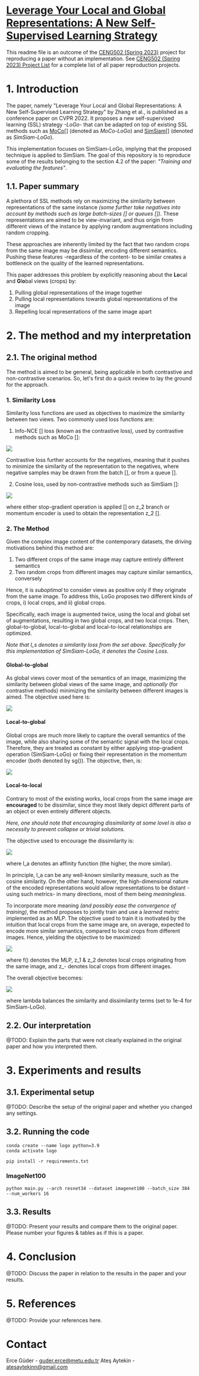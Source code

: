 # [Leverage Your Local and Global Representations: A New Self-Supervised Learning Strategy](https://openaccess.thecvf.com/content/CVPR2022/papers/Zhang_Leverage_Your_Local_and_Global_Representations_A_New_Self-Supervised_Learning_CVPR_2022_paper.pdf)

This readme file is an outcome of the [CENG502 (Spring 2023)](https://ceng.metu.edu.tr/~skalkan/ADL/) project for reproducing a paper without an implementation. See [CENG502 (Spring 2023) Project List](https://github.com/CENG502-Projects/CENG502-Spring2023) for a complete list of all paper reproduction projects.

# 1. Introduction

The paper, namely "Leverage Your Local and Global Representations: A New Self-Supervised Learning Strategy" by Zhang et al., is published as a conference paper on CVPR 2022. It proposes a new self-supervised learning (SSL) strategy *_-LoGo-_* that can be adapted on top of existing SSL methods such as [MoCo](https://arxiv.org/abs/1911.05722)[] (denoted as _MoCo-LoGo_) and [SimSiam](https://arxiv.org/abs/2011.10566)[] (denoted as _SimSiam-LoGo_).

This implementation focuses on SimSiam-LoGo, implying that the proposed technique is applied to SimSiam. The goal of this repository is to reproduce some of the results belonging to the section 4.2 of the paper: _"Training and evaluating the features"_.

## 1.1. Paper summary

A plethora of SSL methods rely on maximizing the similarity between representations of the same instance *(some further take negatives into account by methods such as large batch-sizes [] or queues [])*. These representations are aimed to be view-invariant, and thus origin from different views of the instance by applying random augmentations including random cropping.

These approaches are inherently limited by the fact that two random crops from the same image may be dissimilar, encoding different semantics. Pushing these features -regardless of the content- to be similar creates a bottleneck on the quality of the learned representations.

This paper addresses this problem by explicitly reasoning about the **Lo**cal and **G**l**o**bal views (crops) by:

1. Pulling global representations of the image together
2. Pulling local representations towards global representations of the image
3. Repelling local representations of the same image apart

# 2. The method and my interpretation

## 2.1. The original method

The method is aimed to be general, being applicable in both contrastive and non-contrastive scenarios. So, let's first do a quick review to lay the ground for the approach.

### 1. Similarity Loss

Similarity loss functions are used as objectives to maximize the similarity between two views. Two commonly used loss functions are:

1. Info-NCE [] loss (known as the contrastive loss), used by contrastive methods such as MoCo []:

![](assets/infonce.png)

Contrastive loss further accounts for the negatives, meaning that it pushes to minimize the similarity of the representation to the negatives, where negative samples may be drawn from the batch [], or from a queue [].

2. Cosine loss, used by non-contrastive methods such as SimSiam []:

![](assets/cosine.png)

where either stop-gradient operation is applied [] on z_2 branch or momentum encoder is used to obtain the representation z_2 [].

### 2. The Method

Given the complex image content of the contemporary datasets, the driving motivations behind this method are:

1. Two different crops of the same image may capture entirely different semantics
2. Two random crops from different images may capture similar semantics, conversely

Hence, it is _suboptimal_ to consider views as positive only if they originate from the same image. To address this, LoGo proposes two different kinds of crops, i) local crops, and ii) global crops.

Specifically, each image is augmented twice, using the local and global set of augmentations, resulting in two global crops, and two local crops. Then, global-to-global, local-to-global and local-to-local relationships are optimized.

_Note that l_s denotes a similarity loss from the set above. Specifically for this implementation of SimSiam-LoGo, it denotes the Cosine Loss._

#### Global-to-global
As global views cover most of the semantics of an image, maximizing the similarity between global views of the same image, and _optionally_ (for contrastive methods) minimizing the similarity between different images is aimed. The objective used here is:

![](assets/l_gg.png)

#### Local-to-global
Global crops are much more likely to capture the overall semantics of the image, while also sharing some of the semantic signal with the local crops. Therefore, they are treated as constant by either applying stop-gradient operation (SimSiam-LoGo) or fixing their representation in the momentum encoder (both denoted by sg()). The objective, then, is:

![](assets/l_lg.png)

#### Local-to-local
Contrary to most of the existing works, local crops from the same image are **encouraged** to be dissimilar, since they most likely depict different parts of an object or even entirely different objects. 

*Here, one should note that encouraging dissimilarity at some lovel is also a necessity to prevent collapse or trivial solutions.*

The objective used to encourage the dissimilarity is:

![](assets/l_ll.png)

where l_a denotes an affinity function (the higher, the more similar).

In principle, l_a can be any well-known similarity measure, such as the cosine similarity. On the other hand, however, the high-dimensional nature of the encoded representations would allow representations to be distant -using such metrics- in many directions, most of them being _meaningless_.

To incorporate more meaning _(and possibly ease the convergence of training)_, the method proposes to jointly train and use a _learned metric_ implemented as an MLP. The objective used to train it is motivated by the intuition that local crops from the same image are, on average, expected to encode more similar semantics, compared to local crops from different images. Hence, yielding the objective to be maximized:

![](assets/omega.png)

where f() denotes the MLP, z_1 & z_2 denotes local crops originating from the same image, and z_- denotes local crops from different images.

The overall objective becomes:

![](assets/overall.png)

where lambda balances the similarity and dissimilarity terms (set to 1e-4 for SimSiam-LoGo).

## 2.2. Our interpretation 

@TODO: Explain the parts that were not clearly explained in the original paper and how you interpreted them.

# 3. Experiments and results

## 3.1. Experimental setup

@TODO: Describe the setup of the original paper and whether you changed any settings.

## 3.2. Running the code

```
conda create --name logo python=3.9
conda activate logo
```

```
pip install -r requirements.txt
```

### ImageNet100
```
python main.py --arch resnet34 --dataset imagenet100 --batch_size 384 --num_workers 16
```


## 3.3. Results

@TODO: Present your results and compare them to the original paper. Please number your figures & tables as if this is a paper.

# 4. Conclusion

@TODO: Discuss the paper in relation to the results in the paper and your results.

# 5. References

@TODO: Provide your references here.

# Contact

Erce Güder - guder.erce@metu.edu.tr
Ateş Aytekin - atesaytekinn@gmail.com